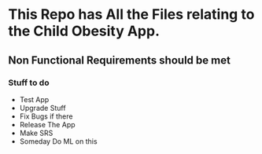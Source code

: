 # This Repo has All the Files relating to the Child Obesity App.
## Non Functional Requirements should be met 

### Stuff to do 

- Test App
- Upgrade Stuff
- Fix Bugs if there
- Release The App
- Make SRS
- Someday Do ML on this
